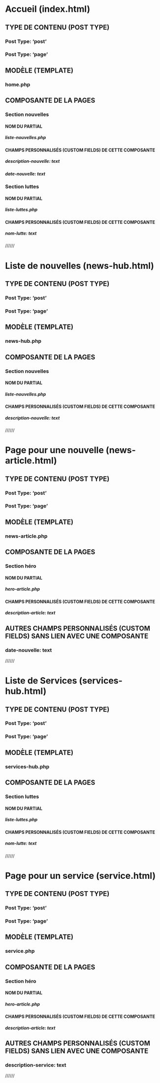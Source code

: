 # Accueil (index.html)
## TYPE DE CONTENU (POST TYPE)
### Post Type: ‘post’
### Post Type: ‘page’

## MODÈLE (TEMPLATE)
### home.php

## COMPOSANTE DE LA PAGES
### Section nouvelles
#### NOM DU PARTIAL
##### liste-nouvelles.php

#### CHAMPS PERSONNALISÉS (CUSTOM FIELDS) DE CETTE COMPOSANTE
##### description-nouvelle: text

##### date-nouvelle: text

### Section luttes
#### NOM DU PARTIAL
##### liste-luttes.php

#### CHAMPS PERSONNALISÉS (CUSTOM FIELDS) DE CETTE COMPOSANTE
##### nom-lutte: text

//////

# Liste de nouvelles (news-hub.html)
## TYPE DE CONTENU (POST TYPE)
### Post Type: ‘post’

### Post Type: ‘page’

## MODÈLE (TEMPLATE)
### news-hub.php

## COMPOSANTE DE LA PAGES
### Section nouvelles
#### NOM DU PARTIAL
##### liste-nouvelles.php

#### CHAMPS PERSONNALISÉS (CUSTOM FIELDS) DE CETTE COMPOSANTE
##### description-nouvelle: text

//////

# Page pour une nouvelle (news-article.html)
## TYPE DE CONTENU (POST TYPE)
### Post Type: ‘post’

### Post Type: ‘page’

## MODÈLE (TEMPLATE)
### news-article.php

## COMPOSANTE DE LA PAGES
### Section héro
#### NOM DU PARTIAL
##### hero-article.php

#### CHAMPS PERSONNALISÉS (CUSTOM FIELDS) DE CETTE COMPOSANTE
##### description-article: text

## AUTRES CHAMPS PERSONNALISÉS (CUSTOM FIELDS) SANS LIEN AVEC UNE COMPOSANTE
### date-nouvelle: text

//////

# Liste de Services (services-hub.html)
## TYPE DE CONTENU (POST TYPE)
### Post Type: ‘post’

### Post Type: ‘page’

## MODÈLE (TEMPLATE)
### services-hub.php

## COMPOSANTE DE LA PAGES
### Section luttes
#### NOM DU PARTIAL
##### liste-luttes.php

#### CHAMPS PERSONNALISÉS (CUSTOM FIELDS) DE CETTE COMPOSANTE
##### nom-lutte: text

//////

# Page pour un service (service.html)
## TYPE DE CONTENU (POST TYPE)
### Post Type: ‘post’

### Post Type: ‘page’

## MODÈLE (TEMPLATE)
### service.php

## COMPOSANTE DE LA PAGES
### Section héro
#### NOM DU PARTIAL
##### hero-article.php

#### CHAMPS PERSONNALISÉS (CUSTOM FIELDS) DE CETTE COMPOSANTE
##### description-article: text

## AUTRES CHAMPS PERSONNALISÉS (CUSTOM FIELDS) SANS LIEN AVEC UNE COMPOSANTE
### description-service: text

//////